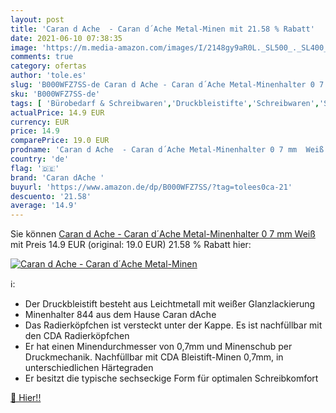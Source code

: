 ```yaml
---
layout: post
title: 'Caran d Ache  - Caran d´Ache Metal-Minen mit 21.58 % Rabatt'
date: 2021-06-10 07:38:35
image: 'https://m.media-amazon.com/images/I/2148gy9aR0L._SL500_._SL400_.jpg'
comments: true
category: ofertas
author: 'tole.es'
slug: 'B000WFZ7SS-de Caran d Ache - Caran d´Ache Metal-Minenhalter 0 7 mm Weiß'
sku: 'B000WFZ7SS-de'
tags: [ 'Bürobedarf & Schreibwaren','Druckbleistifte','Schreibwaren','Stifte','caran dache ', ]
actualPrice: 14.9 EUR
currency: EUR
price: 14.9
comparePrice: 19.0 EUR
prodname: 'Caran d Ache  - Caran d´Ache Metal-Minenhalter 0 7 mm  Weiß'
country: 'de'
flag: '🇩🇪'
brand: 'Caran dAche '
buyurl: 'https://www.amazon.de/dp/B000WFZ7SS/?tag=tolees0ca-21'
descuento: '21.58'
average: '14.9'
---
```


Sie können [Caran d Ache  - Caran d´Ache Metal-Minenhalter 0 7 mm  Weiß](https://www.amazon.de/dp/B000WFZ7SS/?tag=tolees0ca-21) mit Preis 14.9 EUR (original: 19.0 EUR) 21.58 % Rabatt hier:

[![Caran d Ache  - Caran d´Ache Metal-Minen](https://m.media-amazon.com/images/I/2148gy9aR0L._SL500_._SL400_.jpg)](https://www.amazon.de/dp/B000WFZ7SS/?tag=tolees0ca-21)

ℹ️:

- Der Druckbleistift besteht aus Leichtmetall mit weißer Glanzlackierung
- Minenhalter 844 aus dem Hause Caran dAche
- Das Radierköpfchen ist versteckt unter der Kappe. Es ist nachfüllbar mit den CDA Radierköpfchen
- Er hat einen Minendurchmesser von 0,7mm und Minenschub per Druckmechanik. Nachfüllbar mit CDA Bleistift-Minen 0,7mm, in unterschiedlichen Härtegraden
- Er besitzt die typische sechseckige Form für optimalen Schreibkomfort

[🛒 Hier!!](https://www.amazon.de/dp/B000WFZ7SS/?tag=tolees0ca-21)
